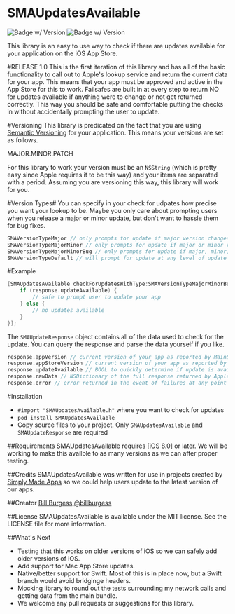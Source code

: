 SMAUpdatesAvailable
=====================================
![Badge w/ Version](https://cocoapod-badges.herokuapp.com/v/SMAUpdatesAvailable/badge.png)
![Badge w/ Version](https://cocoapod-badges.herokuapp.com/p/SMAUpdatesAvailable/badge.png)

This library is an easy to use way to check if there are updates available for your application on the iOS App Store.

#RELEASE 1.0
This is the first iteration of this library and has all of the basic functionality to call out to Apple's lookup service and return the current data for your app. This means that your app must be approved and active in the App Store for this to work. Failsafes are built in at every step to return NO for updates available if anything were to change or not get returned correctly. This way you should be safe and comfortable putting the checks in without accidentally prompting the user to update.

#Versioning
This library is predicated on the fact that you are using [Semantic Versioning](http://semver.org) for your application. This means your versions are set as follows.

MAJOR.MINOR.PATCH

For this library to work your version must be an `NSString` (which is pretty easy since Apple requires it to be this way) and your items are separated with a period. Assuming you are versioning this way, this library will work for you.

#Version Types#
You can specify in your check for udpates how precise you want your lookup to be. Maybe you only care about prompting users when you release a major or minor update, but don't want to hassle them for bug fixes.
``` objective-c
SMAVersionTypeMajor // only prompts for update if major version changes
SMAVersionTypeMajorMinor // only prompts for update if major or minor version changes
SMAVersionTypeMajorMinorBug // only prompts for update if major, minor, or bug version changes
SMAVersionTypeDefault // will prompt for update at any level of update
```

#Example
``` objective-c
[SMAUpdatesAvailable checkForUpdatesWithType:SMAVersionTypeMajorMinorBug onCompletion:^(SMAUpdateResponse *response) {
    if (response.updateAvailable) {
        // safe to prompt user to update your app
    } else {
        // no updates available 
    }
}];
```

The `SMAUpdateResponse` object contains all of the data used to check for the update. You can query the response and parse the data yourself if you like.
``` objective-c
response.appVersion // current version of your app as reported by MainBundle
response.appStoreVersion // current version of your app as reported by Apple's lookup service (if returned)
response.updateAvailable // BOOL to quickly determine if update is available for your app
response.rawData // NSDictionary of the full response returned by Apple's lookup service (has a lot of Store information)
response.error // error returned in the event of failures at any point and can be helpful for user messages if needed
```

#Installation
* `#import "SMAUpdatesAvailable.h"` where you want to check for updates
* `pod install SMAUpdatesAvailable`
* Copy source files to your project. Only `SMAUpdatesAvailable` and `SMAUpdateResponse` are required

##Requirements
SMAUpdatesAvailable requires [iOS 8.0] or later. We will be working to make this availble to as many versions as we can after proper testing.

##Credits
SMAUpdatesAvailable was written for use in projects created by [Simply Made Apps](https://www.simpleinout.com) so we could help users update to the latest version of our apps.

##Creator
[Bill Burgess](https://github.com/billburgess) [@billburgess](https://twitter.com/billburgess)

##License
SMAUpdatesAvailable is available under the MIT license. See the LICENSE file for more information.

##What's Next
* Testing that this works on older versions of iOS so we can safely add older versions of iOS.
* Add support for Mac App Store updates.
* Native/better support for Swift. Most of this is in place now, but a Swift branch would avoid bridginge headers.
* Mocking library to round out the tests surrounding my network calls and getting data from the main bundle.
* We welcome any pull requests or suggestions for this library.
